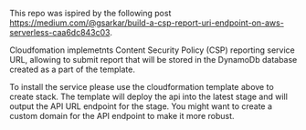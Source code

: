 This repo was ispired by the following post https://medium.com/@gsarkar/build-a-csp-report-uri-endpoint-on-aws-serverless-caa6dc843c03.

Cloudfomation implemetnts Content Security Policy (CSP) reporting service URL, allowing to submit report that will be stored in the DynamoDb database created as a part of the template. 

To install the service please use the cloudformation template above to create stack. The template will deploy the api into the latest stage and will output the API URL endpoint for the stage. 
You might want to create a custom domain for the API endpoint to make it more robust. 
